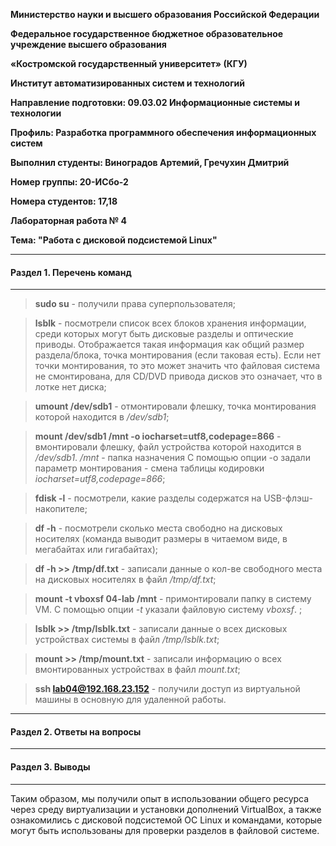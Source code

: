 **Министерство науки и высшего образования Российской Федерации**

**Федеральное государственное бюджетное образовательное учреждение высшего образования**

**«Костромской государственный университет» (КГУ)**

**Институт автоматизированных систем и технологий**

**Направление подготовки: 09.03.02 Информационные системы и технологии**

**Профиль: Разработка программного обеспечения информационных систем**

**Выполнил студенты: Виноградов Артемий, Гречухин Дмитрий**

**Номер группы: 20-ИСбо-2**

**Номера студентов: 17,18**

**Лабораторная работа № 4** 

**Тема: "Работа с дисковой подсистемой Linux"**

---

#### Раздел 1. Перечень команд

---

> **sudo su** - получили права суперпользователя;

> **lsblk** - посмотрели список всех блоков хранения информации, среди которых могут быть дисковые разделы и оптические приводы. Отображается такая информация как общий размер раздела/блока, точка монтирования (если таковая есть). Если нет точки монтирования, то это может значить что файловая система не смонтирована, для CD/DVD привода дисков это означает, что в лотке нет диска;

> **umount /dev/sdb1** - отмонтировали флешку, точка монтирования которой находится в */dev/sdb1*;

> **mount /dev/sdb1 /mnt -o iocharset=utf8,codepage=866** - вмонтировали флешку, файл устройства которой находится в */dev/sdb1*. */mnt* - папка назначения С помощью опции -o задали параметр монтирования - смена таблицы кодировки *iocharset=utf8,codepage=866*;

> **fdisk -l** - посмотрели, какие разделы содержатся на USB-флэш-накопителе;

> **df -h** - посмотрели сколько места свободно на дисковых носителях (команда выводит размеры в читаемом виде, в мегабайтах или гигабайтах);

> **df -h >> /tmp/df.txt** - записали данные о кол-ве свободного места на дисковых носителях в файл */tmp/df.txt*;

> **mount -t vboxsf 04-lab /mnt** - примонтировали папку в систему VM. С помощью опции *-t* указали файловую систему *vboxsf*. ;

> **lsblk >> /tmp/lsblk.txt** - записали данные о всех дисковых устройствах системы в файл */tmp/lsblk.txt*;

> **mount >> /tmp/mount.txt** - записали информацию о всех вмонтированных устройствах в файл *mount.txt*;

> **ssh lab04@192.168.23.152** - получили доступ из виртуальной машины в основную для удаленной работы.

---

#### Раздел 2. Ответы на вопросы

---

#### Раздел 3. Выводы

---

Таким образом, мы получили опыт в использовании общего ресурса через среду виртуализации и установки
дополнений VirtualBox, а также ознакомились с дисковой подсистемой ОС Linux и командами, которые могут быть
использованы для проверки разделов в файловой системе. 
